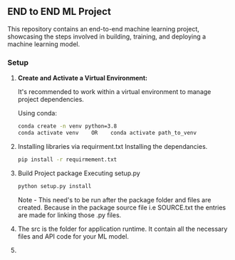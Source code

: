 ## END to END ML Project ##

This repository contains an end-to-end machine learning project, showcasing the steps involved in building, training, and deploying a machine learning model.

### Setup ###

1. **Create and Activate a Virtual Environment:**

   It's recommended to work within a virtual environment to manage project dependencies.

   Using conda:

   ```bash
   conda create -n venv python=3.8
   conda activate venv    OR    conda activate path_to_venv
   ```

2. Installing libraries via requirment.txt
    Installing the dependancies. 

    ```bash
    pip install -r requirmement.txt
    ```

3. Build Project package
    Executing setup.py
    ```bash
    python setup.py install
    ```
    Note - This need's to be run after the package folder and files are created. Because in the package source file i.e SOURCE.txt the entries are made for linking those .py files.

4. The src is the folder for application runtime. It contain all the necessary files and API code for your ML model. 

5. 














